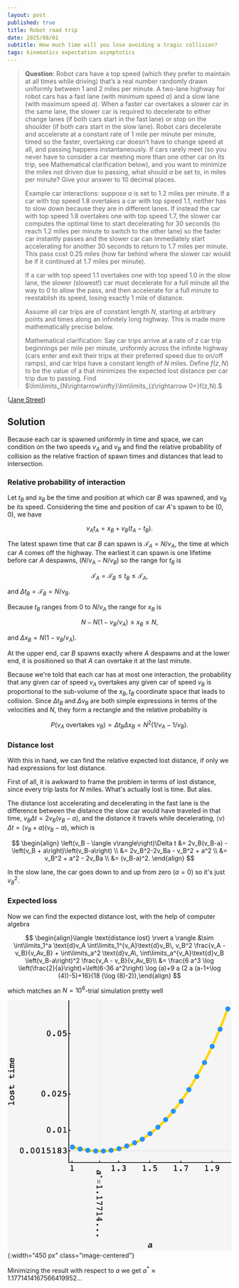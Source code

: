 ```yaml
---
layout: post
published: true
title: Robot road trip
date: 2025/08/01
subtitle: How much time will you lose avoiding a tragic collision?
tags: kinematics expectation asymptotics
---
```


>**Question**: Robot cars have a top speed (which they prefer to maintain at all times while driving) that’s a real number randomly drawn uniformly between $1$ and $2$ miles per minute. A two-lane highway for robot cars has a fast lane (with minimum speed $a$) and a slow lane (with maximum speed $a$). When a faster car overtakes a slower car in the same lane, the slower car is required to decelerate to either change lanes (if both cars start in the fast lane) or stop on the shoulder (if both cars start in the slow lane). Robot cars decelerate and accelerate at a constant rate of $1$ mile per minute per minute, timed so the faster, overtaking car doesn’t have to change speed at all, and passing happens instantaneously. If cars rarely meet (so you never have to consider a car meeting more than one other car on its trip, see Mathematical clarification below), and you want to minimize the miles not driven due to passing, what should $a$ be set to, in miles per minute? Give your answer to $10$ decimal places.
>
>Example car interactions: suppose $a$ is set to $1.2$ miles per minute. If a car with top speed $1.8$ overtakes a car with top speed $1.1,$ neither has to slow down because they are in different lanes. If instead the car with top speed $1.8$ overtakes one with top speed $1.7,$ the slower car computes the optimal time to start decelerating for $30$ seconds (to reach $1.2$ miles per minute to switch to the other lane) so the faster car instantly passes and the slower car can immediately start accelerating for another 30 seconds to return to $1.7$ miles per minute. This pass cost $0.25$ miles (how far behind where the slower car would be if it continued at $1.7$ miles per minute).
>
>If a car with top speed $1.1$ overtakes one with top speed $1.0$ in the slow lane, the slower (slowest!) car must decelerate for a full minute all the way to $0$ to allow the pass, and then accelerate for a full minute to reestablish its speed, losing exactly $1$ mile of distance.
>
>Assume all car trips are of constant length $N,$ starting at arbitrary points and times along an infinitely long highway. This is made more mathematically precise below.
>
>Mathematical clarification: Say car trips arrive at a rate of $z$ car trip beginnings per mile per minute, uniformly across the infinite highway (cars enter and exit their trips at their preferred speed due to on/off ramps), and car trips have a constant length of $N$ miles. Define $f(z,N)$ to be the value of a that minimizes the expected lost distance per car trip due to passing. Find $\lim\limits_{N\rightarrow\infty}\lim\limits_{z\rightarrow 0+}f(z,N).$

<!--more-->

([Jane Street](https://www.janestreet.com/puzzles/current-puzzle/))

## Solution

Because each car is spawned uniformly in time and space, we can condition on the two speeds $v_A$ and $v_B$ and find the relative probability of collision as the relative fraction of spawn times and distances that lead to intersection. 

### Relative probability of interaction

Let $t_B$ and $x_B$ be the time and position at which car $B$ was spawned, and $v_B$ be its speed. Considering the time and position of car $A$'s spawn to be $(0,0)$, we have

$$ v_At_A = x_B + v_B\left(t_A-t_B\right). $$

The latest spawn time that car $B$ can spawn is $\mathcal{T}_A=N/v_A$, the time at which car $A$ comes off the highway. The earliest it can spawn is one lifetime before car $A$ despawns, $(N/v_A - N/v_B)$ so the range for $t_B$ is 

$$ \mathcal{T}_A = \mathcal{T}_B \leq t_B \leq \mathcal{T}_A, $$

and $\Delta t_B = \mathcal{T}_B = N/v_B.$ 

Because $t_B$ ranges from $0$ to $N/v_A$ the range for $x_B$ is 

$$ N - N(1 - v_B/v_A) \leq x_B \leq N, $$

and $\Delta x_B = N(1-v_B/v_A).$

At the upper end, car $B$ spawns exactly where $A$ despawns and at the lower end, it is positioned so that $A$ can overtake it at the last minute.

Because we're told that each car has at most one interaction, the probability that any given car of speed $v_A$ overtakes any given car of speed $v_B$ is proportional to the sub-volume of the $x_B, t_B$ coordinate space that leads to collision. Since $\Delta t_B$ and $\Delta v_B$ are both simple expressions in terms of the velocities and $N$, they form a rectangle and the relative probability is

$$ P(v_A\text{ overtakes }v_B) \propto \Delta t_B\Delta x_B = N^2\left(1/v_A - 1/v_B\right). $$

### Distance lost

With this in hand, we can find the relative expected lost distance, if only we had expressions for lost distance. 

First of all, it is awkward to frame the problem in terms of lost distance, since every trip lasts for $N$ miles. What's actually lost is time. But alas.

The distance lost accelerating and decelerating in the fast lane is the difference between the distance the slow car would have traveled in that time, $v_B\Delta t = 2v_B(v_B-a),$ and the distance it travels while decelerating, $\langle v\rangle \Delta t = \left(v_B + a\right)\left(v_B-a\right),$ which is 

$$ 
  \begin{align}
    \left(v_B - \langle v\rangle\right)\Delta t &= 2v_B(v_B-a) - \left(v_B + a\right)\left(v_B-a\right) \\
    &= 2v_B^2-2v_Ba - v_B^2 + a^2 \\ 
    &= v_B^2 + a^2 - 2v_Ba \\
    &= (v_B-a)^2.
  \end{align}
$$ 

In the slow lane, the car goes down to and up from zero ($a=0$) so it's just $v_B^2.$

### Expected loss

Now we can find the expected distance lost, with the help of computer algebra

$$ \begin{align}\langle \text{distance lost} \rvert a \rangle &\sim \int\limits_1^a \text{d}v_A \int\limits_1^{v_A}\text{d}v_B\, v_B^2 \frac{v_A - v_B}{v_Av_B} + \int\limits_a^2 \text{d}v_A\, \int\limits_a^{v_A}\text{d}v_B \left(v_B-a\right)^2 \frac{v_A - v_B}{v_Av_B}\\ &= \frac{6 a^3 \log \left(\frac{2}{a}\right)+\left(6-36 a^2\right) \log (a)+9 a (2 a (a-1+\log (4))-5)+16}{18 (\log (8)-2)},\end{align} $$

which matches an $N=10^6$-trial simulation pretty well

![](/img/2025-08-01-robot-road-trip.png){:width="450 px" class="image-centered"}

Minimizing the result with respect to $a$ we get $a^* \approx 1.1771414167566419952\ldots$

<br>

